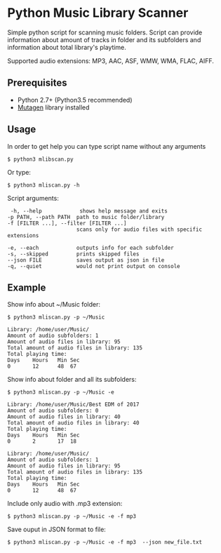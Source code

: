 # Python Music Library Scanner

Simple python script for scanning music folders. Script can provide information about amount of tracks in folder and its subfolders and information about total library's playtime.

Supported audio extensions: MP3, AAC, ASF, WMW, WMA, FLAC, AIFF.

## Prerequisites

* Python 2.7+ (Python3.5 recommended)
* [Mutagen](https://mutagen.readthedocs.io/) library installed


## Usage

In order to get help you can type script name without any arguments 
	
	$ python3 mlibscan.py
	
Or type:
	
	$ python3 mliscan.py -h
	
Script arguments:

     -h, --help            shows help message and exits
    -p PATH, --path PATH  path to music folder/library
    -f [FILTER ...], --filter [FILTER ...]
                  	      scans only for audio files with specific extensions
     
	-e, --each            outputs info for each subfolder
	-s, --skipped         prints skipped files
  	--json FILE           saves output as json in file
  	-q, --quiet           would not print output on console
  	
  
## Example

 Show info about ~/Music folder:
 	
 	$ python3 mliscan.py -p ~/Music
 	
 	Library: /home/user/Music/
	Amount of audio subfolders: 1
	Amount of audio files in library: 95
	Total amount of audio files in library: 135
	Total playing time:
	Days	Hours	Min	Sec
	0		12		48	67
	
Show info about folder and all its subfolders:
	
	$ python3 mliscan.py -p ~/Music -e
	
	Library: /home/user/Music/Best EDM of 2017
	Amount of audio subfolders: 0
	Amount of audio files in library: 40
	Total amount of audio files in library: 40
	Total playing time:
	Days	Hours	Min	Sec
	0		2		17	18
	
	Library: /home/user/Music/
	Amount of audio subfolders: 1
	Amount of audio files in library: 95
	Total amount of audio files in library: 135
	Total playing time:
	Days	Hours	Min	Sec
	0		12		48	67


Include only audio with .mp3 extension:
	
	$ python3 mliscan.py -p ~/Music -e -f mp3
	
Save ouput in JSON format to file:
	
	$ python3 mliscan.py -p ~/Music -e -f mp3  --json new_file.txt